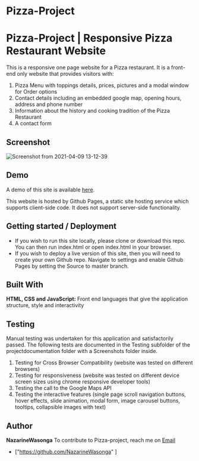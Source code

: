 # Pizza-Project
# Pizza-Project | Responsive Pizza Restaurant Website

This is a responsive one page website for a Pizza restaurant. It is a front-end only website that provides visitors with:
1.	Pizza Menu with toppings details, prices, pictures and a modal window for Order options
2.	Contact details including an embedded google map, opening hours, address and phone number
3.	Information about the history and cooking tradition of the Pizza Restaurant
4.	A contact form

## Screenshot
![Screenshot from 2021-04-09 13-12-39](https://user-images.githubusercontent.com/74545016/114166494-7844f180-9936-11eb-83b0-b69f9d309ceb.png)

## Demo

A demo of this site is available [here](https://nazarinewasonga.github.io/Pizza-Project/).

This website is hosted by Github Pages, a static site hosting service which supports client-side code. It does not support server-side functionality.


## Getting started / Deployment

* If you wish to run this site locally, please clone or download this repo. You can then run index.html or open index.html in your browser.
* If you wish to deploy a live version of this site, then you will need to create your own Github repo. Navigate to settings and enable Github Pages by setting the Source to master branch. 
 

## Built With

**HTML, CSS and JavaScript:** Front end languages that give the application structure, style and interactivity


## Testing

Manual testing was undertaken for this application and satisfactorily passed. The following tests are documented in the Testing subfolder of the projectdocumentation folder with a Screenshots folder inside.
1.  Testing for Cross Browser Compatibility (website was tested on different browsers)
2.	Testing for responsiveness  (website was tested on different device screen sizes using chrome responsive developer tools)
3.	Testing the call to the Google Maps API
4.	Testing the interactive features (single page scroll navigation buttons, hover effects, slide animation, modal form, image carousel buttons, tooltips, collapsible images with text)

## Author

**NazarineWasonga** 
To contribute to Pizza-project, reach me on [Email](nazarinewasonga48@gmail.com)
+  ["https://github.com/NazarineWasonga" ]

